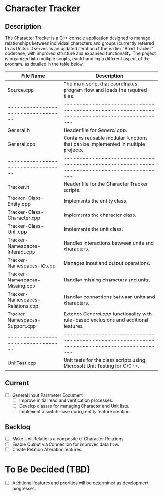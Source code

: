 # Character Tracker
## Description
The Character Tracker is a C++ console application designed to manage relationships between individual characters and groups (currently referred to as Units).
It serves as an updated iteration of the earlier "Bond Tracker" codebase, with improved structure and expanded functionality.
The project is organized into multiple scripts, each handling a different aspect of the program, as detailed in the table below.

| File Name                        | Description                                                                              |
|----------------------------------|------------------------------------------------------------------------------------------|
| Source.cpp                       | The main script that coordinates program flow and loads the required files.              |
|----------------------------------|------------------------------------------------------------------------------------------|
| General.h                        | Header file for *General.cpp*.                                                           |
| General.cpp                      | Contains reusable modular functions that can be implemented in multiple projects.        |
|----------------------------------|------------------------------------------------------------------------------------------|
| Tracker.h                        | Header file for the Character Tracker scripts.                                           |
| Tracker-Class-Entity.cpp         | Implements the entity class.                                                             |
| Tracker-Class-Character.cpp      | Implements the character class.                                                          |
| Tracker-Class-Unit.cpp           | Implements the unit class.                                                               |
| Tracker-Namespaces-Interact.cpp  | Handles interactions between units and characters.                                       |
| Tracker-Namespaces-IO.cpp        | Manages input and output operations.                                                     |
| Tracker-Namespaces-Missing.cpp   | Handles missing characters and units.                                                    |
| Tracker-Namespaces-Relations.cpp | Handles connections between units and characters.                                        |
| Tracker-Namespaces-Support.cpp   | Extends *General.cpp* functionality with rule-based exclusions and additional features.  |
|----------------------------------|------------------------------------------------------------------------------------------|
| UnitTest.cpp                     | Unit tests for the class scripts using Microsoft Unit Testing for C/C++.                 |


## Current
- [ ] General Input Parameter Document
	- [ ] Improve initial read and verification processes.
	- [ ] Develop classes for managing Character and Unit lists.
	- [ ] Implement a switch-case during entity feature creation.

## Backlog
- [ ] Make Unit Relations a composite of Character Relations
- [ ] Enable Output via Connection for improved data flow.
- [ ] Create Relation Alteration features.

# To Be Decided (TBD)
- [ ] Additional features and priorities will be determined as development progresses.